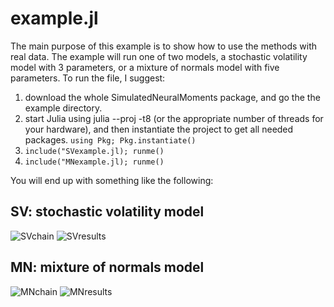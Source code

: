 # example.jl
The main purpose of this example is to show how to use the methods with real data. The example will run one of two models, a stochastic volatility model with 3 parameters, or a mixture of normals model with five parameters. To run the file, I suggest:
1. download the whole SimulatedNeuralMoments package, and go the the example directory.
2. start Julia using julia --proj -t8 (or the appropriate number of threads for your hardware), and then instantiate the project to get all needed packages.
```using Pkg; Pkg.instantiate()```
3. ```include("SVexample.jl); runme()```
4. ```include("MNexample.jl); runme()```

You will end up with something like the following:

## SV: stochastic volatility model
![SVchain](https://github.com/mcreel/SimulatedNeuralMoments.jl/blob/main/example/SVchain.png)
![SVresults](https://github.com/mcreel/SimulatedNeuralMoments.jl/blob/main/example/SVresults.png)

## MN: mixture of normals model
![MNchain](https://github.com/mcreel/SimulatedNeuralMoments.jl/blob/main/example/MNchain.png)
![MNresults](https://github.com/mcreel/SimulatedNeuralMoments.jl/blob/main/example/MNresults.png)



